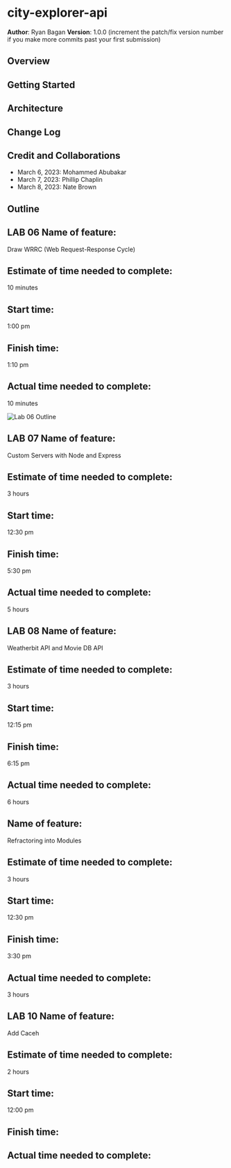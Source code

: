 # city-explorer-api


**Author**: Ryan Bagan
**Version**: 1.0.0 (increment the patch/fix version number if you make more commits past your first submission)

## Overview
<!-- Provide a high level overview of what this application is and why you are building it, beyond the fact that it's an assignment for this class. (i.e. What's your problem domain?) -->

## Getting Started
<!-- What are the steps that a user must take in order to build this app on their own machine and get it running? -->

## Architecture
<!-- Provide a detailed description of the application design. What technologies (languages, libraries, etc) you're using, and any other relevant design information. -->

## Change Log
<!-- Use this area to document the iterative changes made to your application as each feature is successfully implemented. Use time stamps. Here's an example:

01-01-2001 4:59pm - Application now has a fully-functional express server, with a GET route for the location resource. -->

## Credit and Collaborations

- March 6, 2023: Mohammed Abubakar
- March 7, 2023: Phillip Chaplin
- March 8, 2023: Nate Brown

## Outline

## LAB 06 Name of feature: 

Draw WRRC (Web Request-Response Cycle)

## Estimate of time needed to complete: 

10 minutes

## Start time: 

1:00 pm

## Finish time: 

1:10 pm

## Actual time needed to complete: 

10 minutes

![Lab 06 Outline](https://user-images.githubusercontent.com/120413183/223247422-3137510a-23c1-48d9-a6f0-f68335c57ca1.png)

## LAB 07 Name of feature: 

Custom Servers with Node and Express

## Estimate of time needed to complete: 

3 hours

## Start time: 

12:30 pm

## Finish time: 

5:30 pm

## Actual time needed to complete: 

5 hours

## LAB 08 Name of feature: 

Weatherbit API and Movie DB API

## Estimate of time needed to complete: 

3 hours

## Start time: 

12:15 pm

## Finish time: 

6:15 pm

## Actual time needed to complete: 

6 hours

## Name of feature: 

Refractoring into Modules

## Estimate of time needed to complete: 

3 hours

## Start time: 

12:30 pm

## Finish time: 

3:30 pm

## Actual time needed to complete: 

3 hours


## LAB 10 Name of feature: 

Add Caceh

## Estimate of time needed to complete: 

2 hours

## Start time: 

12:00 pm

## Finish time: 


## Actual time needed to complete: 
